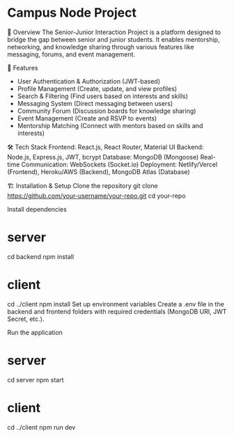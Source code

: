 ﻿# Campus Node Project
📌 Overview
The Senior-Junior Interaction Project is a platform designed to bridge the gap between senior and junior students. It enables mentorship, networking, and knowledge sharing through various features like messaging, forums, and event management.

🚀 Features
- User Authentication & Authorization (JWT-based)
- Profile Management (Create, update, and view profiles)
- Search & Filtering (Find users based on interests and skills)
- Messaging System (Direct messaging between users)
- Community Forum (Discussion boards for knowledge sharing)
- Event Management (Create and RSVP to events)
- Mentorship Matching (Connect with mentors based on skills and interests)

🛠️ Tech Stack
Frontend: React.js, React Router, Material UI
Backend: Node.js, Express.js, JWT, bcrypt
Database: MongoDB (Mongoose)
Real-time Communication: WebSockets (Socket.io)
Deployment: Netlify/Vercel (Frontend), Heroku/AWS (Backend), MongoDB Atlas (Database)

🏗️ Installation & Setup
Clone the repository
git clone https://github.com/your-username/your-repo.git
cd your-repo

Install dependencies
# server
cd backend
npm install

# client
cd ../client
npm install
Set up environment variables
Create a .env file in the backend and frontend folders with required credentials (MongoDB URI, JWT Secret, etc.).

Run the application
# server
cd server
npm start

# client
cd ../client
npm run dev 
